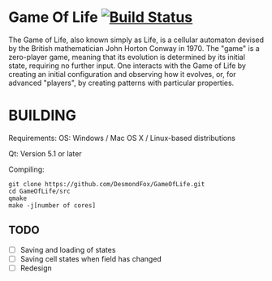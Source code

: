Game Of Life [![Build Status](https://travis-ci.org/DesmondFox/GameOfLife.svg?branch=master)](https://travis-ci.org/DesmondFox/GameOfLife)
=============================

The Game of Life, also known simply as Life, is a cellular automaton devised by the British mathematician John Horton Conway in 1970.
The "game" is a zero-player game, meaning that its evolution is determined by its initial state, requiring no further input. One interacts with the Game of Life by creating an initial configuration and observing how it evolves, or, for advanced "players", by creating patterns with particular properties.

BUILDING
=============================
Requirements:
OS: Windows / Mac OS X / Linux-based distributions

Qt: Version 5.1 or later

Compiling:
```
git clone https://github.com/DesmondFox/GameOfLife.git
cd GameOfLife/src
qmake
make -j[number of cores]
```

TODO
---------------
- [ ] Saving and loading of states
- [ ] Saving cell states when field has changed
- [ ] Redesign
